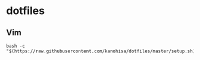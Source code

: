 # dotfiles

## Vim
```
bash -c "$(https://raw.githubusercontent.com/kanohisa/dotfiles/master/setup.sh)"
```
